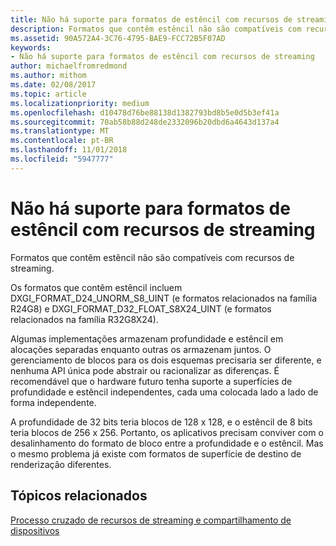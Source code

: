 ```yaml
---
title: Não há suporte para formatos de estêncil com recursos de streaming
description: Formatos que contêm estêncil não são compatíveis com recursos de streaming.
ms.assetid: 90A572A4-3C76-4795-BAE9-FCC72B5F07AD
keywords:
- Não há suporte para formatos de estêncil com recursos de streaming
author: michaelfromredmond
ms.author: mithom
ms.date: 02/08/2017
ms.topic: article
ms.localizationpriority: medium
ms.openlocfilehash: d10478d76be88138d1382793bd8b5e0d5b3ef41a
ms.sourcegitcommit: 70ab58b88d248de2332096b20dbd6a4643d137a4
ms.translationtype: MT
ms.contentlocale: pt-BR
ms.lasthandoff: 11/01/2018
ms.locfileid: "5947777"
---
```

# <a name="stencil-formats-not-supported-with-streaming-resources"></a>Não há suporte para formatos de estêncil com recursos de streaming


Formatos que contêm estêncil não são compatíveis com recursos de streaming.

Os formatos que contêm estêncil incluem DXGI\_FORMAT\_D24\_UNORM\_S8\_UINT (e formatos relacionados na família R24G8) e DXGI\_FORMAT\_D32\_FLOAT\_S8X24\_UINT (e formatos relacionados na família R32G8X24).

Algumas implementações armazenam profundidade e estêncil em alocações separadas enquanto outras os armazenam juntos. O gerenciamento de blocos para os dois esquemas precisaria ser diferente, e nenhuma API única pode abstrair ou racionalizar as diferenças. É recomendável que o hardware futuro tenha suporte a superfícies de profundidade e estêncil independentes, cada uma colocada lado a lado de forma independente.

A profundidade de 32 bits teria blocos de 128 x 128, e o estêncil de 8 bits teria blocos de 256 x 256. Portanto, os aplicativos precisam conviver com o desalinhamento do formato de bloco entre a profundidade e o estêncil. Mas o mesmo problema já existe com formatos de superfície de destino de renderização diferentes.

## <a name="span-idrelated-topicsspanrelated-topics"></a><span id="related-topics"></span>Tópicos relacionados


[Processo cruzado de recursos de streaming e compartilhamento de dispositivos](streaming-resource-cross-process-and-device-sharing.md)

 

 




